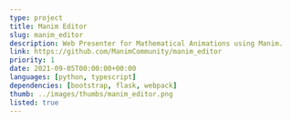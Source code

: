 ```yaml
---
type: project
title: Manim Editor
slug: manim_editor
description: Web Presenter for Mathematical Animations using Manim.
link: https://github.com/ManimCommunity/manim_editor
priority: 1
date: 2021-09-05T00:00:00+00:00
languages: [python, typescript]
dependencies: [bootstrap, flask, webpack]
thumb: ../images/thumbs/manim_editor.png
listed: true
---
```



